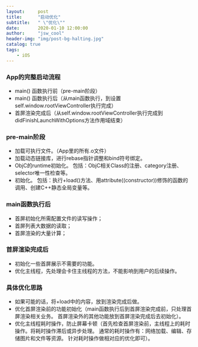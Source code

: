 ```yaml
---
layout:     post
title:      "启动优化"
subtitle:   " \"优化\""
date:       2020-01-10 12:00:00
author:     "jsw_cool"
header-img: "img/post-bg-halting.jpg"
catalog: true
tags:
    - iOS
---
```


### App的完整启动流程

+ main() 函数执行前（pre-main阶段）
+ main() 函数执行后（从main函数执行，到设置self.window.rootViewController执行完成）
+ 首屏渲染完成后（从self.window.rootViewController执行完成到didFinishLaunchWithOptions方法作用域结束）

### pre-main阶段

+ 加载可执行文件。（App里的所有.o文件）
+ 加载动态链接库，进行rebase指针调整和bind符号绑定。
+ ObjC的runtime初始化。 包括：ObjC相关Class的注册、category注册、selector唯一性检查等。
+ 初始化。 包括：执行+load()方法、用attribute((constructor))修饰的函数的调用、创建C++静态全局变量等。

### main函数执行后

+ 首屏初始化所需配置文件的读写操作；
+ 首屏列表大数据的读取；
+ 首屏渲染的大量计算；

### 首屏渲染完成后

+ 初始化一些首屏展示不需要的功能。
+ 优化主线程，先处理会卡住主线程的方法，不能影响到用户的后续操作。

### 具体优化思路

+ 如果可能的话，将+load中的内容，放到渲染完成后做。
+ 优化首屏渲染前的功能初始化（main函数执行后到首屏渲染完成前，只处理首屏渲染相关业务。 首屏渲染外的其他功能放到首屏渲染完成后去初始化）。
+ 优化主线程耗时操作，防止屏幕卡顿（首先检查首屏渲染前，主线程上的耗时操作。将耗时操作滞后或异步处理。 通常的耗时操作有：网络加载、编辑、存储图片和文件等资源。 针对耗时操作做相对应的优化即可）。

